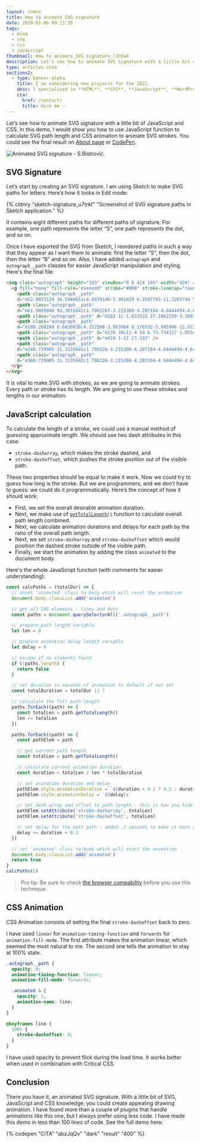 ```yaml
---
layout: index
title: How to animate SVG signature
date: 2020-01-06 09:13:35
tags:
  - blog
  - svg
  - css
  - javascript
thumbnail: How_to_animate_SVG_signature_l1h5a8
description: Let’s see how to animate SVG Signature with a little bit of JavaScript and CSS. We could use JavaScript function to calculate SVG path length and CSS animation to animate SVG strokes.
type: articles-item
sections2:
  - type: banner-alpha
    title: I am considering new projects for the 2021.
    desc: I specialized in **HTML**, **CSS**, **JavaScript**, **WordPress**, **Shopify**, and **JAMstack** technologies.
    cta:
      href: /contact/
      title: Hire me ⇢
---
```


Let’s see how to animate SVG signature with a little bit of JavaScript and CSS. In this demo, I would show you how to use JavaScript function to calculate SVG path length and CSS animation to animate SVG strokes. You could see the final result on [About page] or [CodePen].

<!-- more -->

![Animated SVG signature - S.Bistrović.](https://res.cloudinary.com/starbist/image/upload/w_720,q_100/v1578317221/gif-signature3_jiyf17.gif)

## SVG Signature

Let’s start by creating an SVG signature. I am using Sketch to make SVG paths for letters. Here’s how it looks in Edit mode:

{% cldnry "sketch-signature_u7trkt" "Screenshot of SVG signature paths in Sketch application." %}

It contains eight different paths for different paths of signature. For example, one path represents the letter “S”, one path represents the dot, and so on.

Once I have exported the SVG from Sketch, I reordered paths in such a way that they appear as I want them to animate: first the letter “S”, then the dot, then the letter “B” and so on. Also, I have added `autograph` and `autograph__path` classes for easier JavaScript manipulation and styling. Here's the final file:

``` html
<svg class="autograph" height="103" viewBox="0 0 424 103" width="424" xmlns="http://www.w3.org/2000/svg">
  <g fill="none" fill-rule="evenodd" stroke="#000" stroke-linecap="round" stroke-linejoin="round" stroke-width="3" transform="translate(2 2)">
    <path class="autograph__path"
    d="m52.9053119 30.5944651c4.4979146-5.981029 6.3597765-11.3263744 5.5855855-16.0360361-2.1621621-13.15315311-10.9863929-13.558429-15.4908974-13.558429-10.0900901 0-20 7.99987048-20.7253188 13.558429-3.0543891 23.4076405 31.8852386 28.5472234 30.7253188 52.441571-.9009009 18.5585586-12.9740033 27.7974004-25 29-12.6126126 1.2612613-28.33708674-6.8576105-27-18 .48048048-4.004004 5.81381381-7.6706707 16-11" />
    <path class="autograph__path"
    d="m61.9059048 93.3815042c1.7863267-3.215388-4.287184-4.6444494-4.6444494-1.4290614-.3572653 2.143592 2.8581227 4.6444494 4.6444494 1.4290614z" />
    <path class="autograph__path" d="m102 1c-1.633522 27.1862259-3.3001883 44.8528926-5 53s-7.033145 22.1471074-16 42" />
    <path class="autograph__path"
    d="m100.288288 6.6036036c4.152508-3.963964 8.176532-5.945946 12.072072-5.945946 11.531532 0 17.63964 3.3423424 16.63964 14.3423424 0 13-12.06006 22.3543543-32 28 21.430945-5.8755744 31.400915 1.8721733 29.90991 23.2432432-1.081081 15.4954958-25.606607 24.6336338-48.90991 27.7567568 18.3783784-31.111111 44.546547-46.5975976 58-49 7.684578-1.3722461.201094 23.4415679-4 51 9.626744-23.6648293 10.754389-40.1268415 26.472991-48.7743243 3.062782-1.6849689 5.899902-2.8000991 9.527009-2.2256757 2.58117.4087788 5.287656.9554275 10 6-7-8-16.06468-6.1122883-19.527009-1.6121622-10.472991 13.6121622 15.527009 13.6121622 16.527009 29.6121622.666667 10.6666667-5.666667 16.3333333-19 17-16.664879 2.1642702 8.261928 6.47368 29-21 9.19448-12.1807945 18.19448-36.8474612 27-74-21.276288 33.987688-24.609621 65.6543547-10 95 21.886044-29.4751082 26.735893-49.2438774 35-51 9.609609-2.042042 6.726727 21.4504503 0 51 4.444444-39.2792794 18.42042-58.8078078 38-51-8.828829 2.1621621-15.315998 15.4560012-16.711712 28.1171176-1.126809 10.2217665 4.625073 22.8828824 11.711712 22.8828824 12.252252 0 19.279279-10.0010654 19.279279-20.5405401 0-23.0630631-9.234234-30.4594599-12.477477-30.4594599 12.432432 3.9639639 30.297297-6.8468469 31.198198 0 2.644012 20.0944903-19 51 5 51 22 0 19.936937-49.1981982 23-51 2.342343 8.6486486 18.480018-2.1232717 18 0-3.570281 15.7924726-11.376494 44.5410656-10 51 4.504505-13.1531532 17-47 45.900901-51.1711712 6.669031-.9625192 8.255066 5.4033441 3.963964 18.5585586 4.204205-13.3333334 2.882883-19.5195196-3.963964-18.5585586-13.059803 1.8329549-22.530745 8.0837151-28.69016 31.4759854-1.237235 12.5179014 1.692518 19.0829633 8.789259 19.6951858 4.616353.3982441 10.995909-1.7223734 19.138668-6.3618524" />
    <path class="autograph__path" d="m178 30c11-4 54 6 73.734117 1.8554251" />
    <path class="autograph__path" d="m419 1-21 27.333" />
    <path class="autograph__path"
    d="m140.729905 31.3135042c1.786326-3.215388-4.287184-4.6444494-4.64445-1.4290614-.357265 2.1435921 2.858123 4.6444494 4.64445 1.4290614z" />
    <path class="autograph__path"
    d="m360.729905 31.3135042c1.786326-3.215388-4.287184-4.6444494-4.64445-1.4290614-.357265 2.1435921 2.858123 4.6444494 4.64445 1.4290614z" />
  </g>
</svg>
```

It is vital to make SVG with strokes, as we are going to animate strokes. Every path or stroke has its length. We are going to use these strokes and lengths in our animation.

## JavaScript calculation

To calculate the length of a stroke, we could use a manual method of guessing approximate length. We should use two dash attributes in this case:

- `stroke-dasharray`, which makes the stroke dashed, and
- `stroke-dashoffset`, which pushes the stroke position out of the visible path.

These two properties should be equal to make it work. Now we could try to guess how long is the stroke. But we are programmers, and we don’t have to guess: we could do it programmatically. Here’s the concept of how it should work:

- First, we set the overall desirable animation duration.
- Next, we make use of [`getTotalLength()`] function to calculate overall path length combined.
- Next, we calculate animation durations and delays for each path by the ratio of the overall path length.
- Next, we set `stroke-dasharray` and `stroke-dashoffset` which would position the dashed stroke outside of the visible path.
- Finally, we start the animation by adding the class `animated` to the document body.

Here's the whole JavaScript function (with comments for easier understanding):

``` js
const calcPaths = (totalDur) => {
  // unset 'animated' class to body which will reset the animation
  document.body.classList.add('animated')

  // get all SVG elements - lines and dots
  const paths = document.querySelectorAll('.autograph__path')

  // prepare path length variable
  let len = 0

  // prepare animation delay length variable
  let delay = 0

  // escape if no elements found
  if (!paths.length) {
    return false
  }

  // set duration in seconds of animation to default if not set
  const totalDuration = totalDur || 7

  // calculate the full path length
  paths.forEach((path) => {
    const totalLen = path.getTotalLength()
    len += totalLen
  })

  paths.forEach((path) => {
    const pathElem = path

    // get current path length
    const totalLen = path.getTotalLength()

    // calculate current animation duration
    const duration = totalLen / len * totalDuration

    // set animation duration and delay
    pathElem.style.animationDuration = `${duration < 0.2 ? 0.2 : duration}s`
    pathElem.style.animationDelay = `${delay}s`

    // set dash array and offset to path length - this is how you hide the line
    pathElem.setAttribute('stroke-dasharray', totalLen)
    pathElem.setAttribute('stroke-dashoffset', totalLen)

    // set delay for the next path - added .2 seconds to make it more realistic
    delay += duration + 0.2
  })

  // set 'animated' class to body which will start the animation
  document.body.classList.add('animated')
  return true
}
calcPaths(5)
```

> Pro tip: Be sure to check [the browser compability] before you use this technique.

## CSS Animation

CSS Animation consists of setting the final `stroke-dashoffset` back to zero.

I have used `linear` for `animation-timing-function` and `forwards` for `animation-fill-mode`. The first attribute makes the animation linear, which seemed the most natural to me. The second one tells the animation to stay at 100% state.

``` scss
.autograph__path {
  opacity: 0;
  animation-timing-function: linear;
  animation-fill-mode: forwards;

  .animated & {
    opacity: 1;
    animation-name: line;
  }
}

@keyframes line {
  100% {
    stroke-dashoffset: 0;
  }
}
```

I have used opacity to prevent flick during the load time. It works better when used in combination with Critical CSS.

## Conclusion

There you have it, an animated SVG signature. With a little bit of SVG, JavaScript and CSS knowledge, you could create appealing drawing animation. I have found more than a couple of plugins that handle animations like this one, but I always prefer using less code. I have made this demo in less than 100 lines of code. See the full demo here:

{% codepen "CiTA" "abzJqQv" "dark" "result" "400" %}

[About page]: /about/
[CodePen]: https://codepen.io/CiTA/full/abzJqQv
[the browser compability]: https://developer.mozilla.org/en-US/docs/Web/API/SVGGeometryElement/getTotalLength#Browser_compatibility
[`getTotalLength()`]: https://developer.mozilla.org/en-US/docs/Web/API/SVGGeometryElement/getTotalLength
